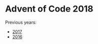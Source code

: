 Advent of Code 2018
===================

Previous years:

 - [2017](https://github.com/inrick/aoc2017)
 - [2016](https://github.com/inrick/aoc2016)
